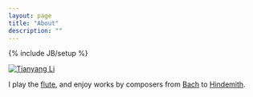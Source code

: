```yaml
---
layout: page
title: "About"
description: ""
---
```

{% include JB/setup %}

<script>
document.getElementById("ltypic")
</script>

<a href="http://li-tianyang.com/">
    <img id="ltypic" style="display: inline; height: auto; width: auto; max-width: 100%;" src="http://li-tianyang.com/img/long/lty.jpg" alt="Tianyang Li">
</a>

I play the [flute](https://en.wikipedia.org/wiki/Western_concert_flute), 
and enjoy works by composers from [Bach](http://imslp.org/wiki/Partita_for_solo_Flute,_BWV_1013_%28Bach,_Johann_Sebastian%29) to [Hindemith](http://books.google.com/books/about/8_St%C3%BCcke_f%C3%BCr_Fl%C3%B6te_allein.html?id=kHQHAQAAMAAJ).


